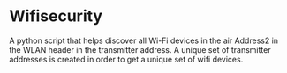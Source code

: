 # Wifisecurity
A python script that helps discover all Wi-Fi devices in the air
Address2 in the WLAN header in the transmitter address. A unique set of transmitter addresses is created in order to get a unique set of wifi devices. 
